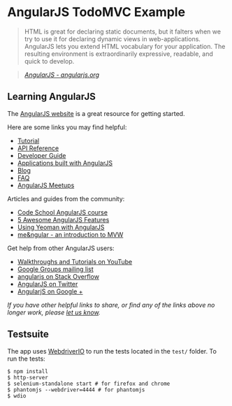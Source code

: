 # AngularJS TodoMVC Example

> HTML is great for declaring static documents, but it falters when we try to use it for declaring dynamic views in web-applications. AngularJS lets you extend HTML vocabulary for your application. The resulting environment is extraordinarily expressive, readable, and quick to develop.

> _[AngularJS - angularjs.org](http://angularjs.org)_


## Learning AngularJS
The [AngularJS website](http://angularjs.org) is a great resource for getting started.

Here are some links you may find helpful:

* [Tutorial](http://docs.angularjs.org/tutorial)
* [API Reference](http://docs.angularjs.org/api)
* [Developer Guide](http://docs.angularjs.org/guide)
* [Applications built with AngularJS](http://builtwith.angularjs.org)
* [Blog](http://blog.angularjs.org)
* [FAQ](http://docs.angularjs.org/misc/faq)
* [AngularJS Meetups](http://www.youtube.com/angularjs)

Articles and guides from the community:

* [Code School AngularJS course](https://www.codeschool.com/courses/shaping-up-with-angular-js)
* [5 Awesome AngularJS Features](http://net.tutsplus.com/tutorials/javascript-ajax/5-awesome-angularjs-features)
* [Using Yeoman with AngularJS](http://briantford.com/blog/angular-yeoman.html)
* [me&ngular - an introduction to MVW](http://stephenplusplus.github.io/meangular)

Get help from other AngularJS users:

* [Walkthroughs and Tutorials on YouTube](http://www.youtube.com/playlist?list=PL1w1q3fL4pmgqpzb-XhG7Clgi67d_OHXz)
* [Google Groups mailing list](https://groups.google.com/forum/?fromgroups#!forum/angular)
* [angularjs on Stack Overflow](http://stackoverflow.com/questions/tagged/angularjs)
* [AngularJS on Twitter](https://twitter.com/angularjs)
* [AngularjS on Google +](https://plus.google.com/+AngularJS/posts)

_If you have other helpful links to share, or find any of the links above no longer work, please [let us know](https://github.com/tastejs/todomvc/issues)._

## Testsuite

The app uses [WebdriverIO](http://webdriver.io/) to run the tests located in the `test/` folder. To run the tests:

```
$ npm install
$ http-server
$ selenium-standalone start # for firefox and chrome
$ phantomjs --webdriver=4444 # for phantomjs
$ wdio
```
